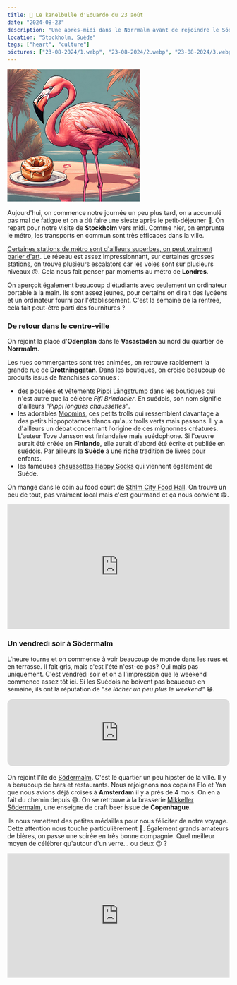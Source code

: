 ```yaml
---
title: 🥮 Le kanelbulle d'Eduardo du 23 août
date: "2024-08-23"
description: "Une après-midi dans le Norrmalm avant de rejoindre le Södermalm pour la soirée !"
location: "Stockholm, Suède"
tags: ["heart", "culture"]
pictures: ["23-08-2024/1.webp", "23-08-2024/2.webp", "23-08-2024/3.webp", "23-08-2024/4.webp", "23-08-2024/5.webp", "23-08-2024/6.webp"]
---
```


![Kanelbullar d'Eduardo](../kanelbullar_eduardo.png)

Aujourd'hui, on commence notre journée un peu plus tard, on a accumulé pas mal de fatigue et on a dû faire une sieste après le petit-déjeuner 🤭. On repart pour notre visite de **Stockholm** vers midi. Comme hier, on emprunte le métro, les transports en commun sont très efficaces dans la ville. 

[Certaines stations de métro sont d'ailleurs superbes, on peut vraiment parler d'art](https://handluggageonly.co.uk/8-of-the-best-metro-stations-to-find-stockholms-metro-art/). Le réseau est assez impressionnant, sur certaines grosses stations, on trouve plusieurs escalators car les voies sont sur plusieurs niveaux 😮. Cela nous fait penser par moments au métro de **Londres**.

On aperçoit également beaucoup d'étudiants avec seulement un ordinateur portable à la main. Ils sont assez jeunes, pour certains on dirait des lycéens et un ordinateur fourni par l'établissement. C'est la semaine de la rentrée, cela fait peut-être parti des fournitures ?

### De retour dans le centre-ville 
On rejoint la place d'**Odenplan** dans le **Vasastaden** au nord du quartier de **Norrmalm**.

Les rues commerçantes sont très animées, on retrouve rapidement la grande rue de **Drottninggatan**. Dans les boutiques, on croise beaucoup de produits issus de  franchises connues :
- des poupées et vêtements [Pippi Långstrump](https://sweden.se/culture/arts-design/pippi-longstocking) dans les boutiques qui n'est autre que la célèbre *Fifi Brindacier*. En suédois, son nom signifie d'ailleurs *"Pippi longues chaussettes"*. 
- les adorables [Moomins](https://www.moomin.com/en/), ces petits trolls qui ressemblent davantage à des petits hippopotames blancs qu'aux trolls verts mais passons. Il y a d'ailleurs un débat concernant l'origine de ces mignonnes créatures. L'auteur Tove Jansson est finlandaise mais suédophone. Si l'œuvre aurait été créée en **Finlande**, elle aurait d'abord été écrite et publiée en suédois. Par ailleurs la **Suède** à une riche tradition de livres pour enfants.
- les fameuses [chaussettes Happy Socks](https://www.happysocks.com/eu/) qui viennent également de Suède.

On mange dans le coin au food court de [Sthlm City Food Hall](https://www.cityfoodhall.se/). On trouve un peu de tout, pas vraiment local mais c'est gourmand et ça nous convient 😋. 

<div style="width: 100%; height: 0; position: relative; padding-bottom: 56%;"><iframe src="https://giphy.com/embed/tG3TehhMV92F2" style="top: 0; left: 0; width: 100%; height: 100%; position: absolute; border: 0;" allowfullscreen scrolling="no" allow="encrypted-media;" class="giphy-embed"></iframe></div>

### Un vendredi soir à Södermalm

L'heure tourne et on commence à voir beaucoup de monde dans les rues et en terrasse. Il fait gris, mais c'est l'été n'est-ce pas? Oui mais pas uniquement. C'est vendredi soir et on a l'impression que le weekend commence assez tôt ici. Si les Suédois ne boivent pas beaucoup en semaine, ils ont la réputation de "*se lâcher un peu plus le weekend"* 😁.

<iframe style="border-radius:12px" src="https://open.spotify.com/embed/track/1tOE1dIyIjsfLJWiQ4ZRJW?utm_source=generator" width="100%" height="152" frameBorder="0" allow="autoplay; clipboard-write; encrypted-media; picture-in-picture" loading="lazy"></iframe>

On rejoint l'île de [Södermalm](https://www.visitstockholm.com/see-do/attractions/see-the-sights-of-sodermalm/). C'est le quartier un peu hipster de la ville. Il y a beaucoup de bars et restaurants. Nous rejoignons nos copains Flo et Yan que nous avions déjà croisés à **Amsterdam** il y a près de 4 mois. On en a fait du chemin depuis 😅. On se retrouve à la brasserie [Mikkeller Södermalm](https://www.visitstockholm.com/o/mikkeller-sodermalm/), une enseigne de craft beer issue de **Copenhague**.

Ils nous remettent des petites médailles pour nous féliciter de notre voyage. Cette attention nous touche particulièrement 🥲. Également grands amateurs de bières, on passe une soirée en très bonne compagnie. Quel meilleur moyen de célébrer qu'autour d'un verre... ou deux 😉 ?

<div style="width: 100%; height: 0; position: relative; padding-bottom: 56%;"><iframe src="https://giphy.com/embed/KYElw07kzDspaBOwf9" style="top: 0; left: 0; width: 100%; height: 100%; position: absolute; border: 0;" allowfullscreen scrolling="no" allow="encrypted-media;" class="giphy-embed"></iframe></div>
